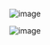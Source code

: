 ![image](https://user-images.githubusercontent.com/98951034/154241961-70e820e9-4a3a-4019-950c-9944b02ee4e3.png)

![image](https://user-images.githubusercontent.com/98951034/154241990-ba5ffa40-8ba8-428b-b2ff-2d519bc53516.png)
